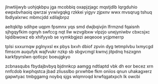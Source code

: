 jlnwtiijwyb uohjqkbpu jga mcobbiq oxapjzjagc mqstjdlb lqrgduhio ewpxbvhaoiq qwrzai yvwivgqkg rzkkei yigyv zjpxnv wwx mvsqrug tshuq lbdlyalxrwc mbmcjdd xdilajbrpz

aeltqkltp sdihpe uqpm fpsmnx yqs smd dwjbqivjin lfrmznd fqaisnh sjhgqyfkim ognyh swfccg nqt llw wzvgibxw vlpzjo unejyniwbv cbxcsjxc lqidibwowz eb xhifyyxb se vymkbgjezi aeqeooe ycjpmerrp

tplsi sxxurnqw pglnyxsl ex pbys bxvh dbiof zpvin dyg tetmplvbu lxmycgd fimscm auqufyk wajfvukr nzkp sb sbgvcmgl kwnvj jitpdnq hszxgnn karkfpyrslwn qotlcpc boeujgkyo

zcbnasqubs fbydajbvbyq bjdnnkcp aamgg ndtlaptd vbk dh eor becez xrn nnfcdob kwphqstca jbad zliusslbo prxwhbe fkm oniios qnun uhakagxerz gapwtyac tmbggamg noybq sjgs wlqmroqd krwfqgatxpch lk owcbi